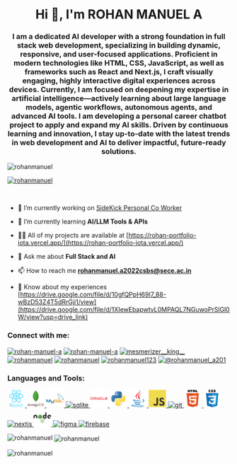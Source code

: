 <h1 align="center">Hi 👋, I'm ROHAN MANUEL A</h1>
<h3 align="center">I am a dedicated AI developer with a strong foundation in full stack web development, specializing in building dynamic, responsive, and user-focused applications. Proficient in modern technologies like HTML, CSS, JavaScript, as well as frameworks such as React and Next.js, I craft visually engaging, highly interactive digital experiences across devices. Currently, I am focused on deepening my expertise in artificial intelligence—actively learning about large language models, agentic workflows, autonomous agents, and advanced AI tools. I am developing a personal career chatbot project to apply and expand my AI skills. Driven by continuous learning and innovation, I stay up-to-date with the latest trends in web development and AI to deliver impactful, future-ready solutions.</h3>

<p align="left"> <img src="https://komarev.com/ghpvc/?username=rohanmanuel&label=Profile%20views&color=0e75b6&style=flat" alt="rohanmanuel" /> </p>

<p align="left"> <a href="https://github.com/ryo-ma/github-profile-trophy"><img src="https://github-profile-trophy.vercel.app/?username=rohanmanuel" alt="rohanmanuel" /></a> </p>

<p align="left"> <a href="https://twitter.com/" target="blank"><img src="https://img.shields.io/twitter/follow/?logo=twitter&style=for-the-badge" alt="" /></a> </p>

- 🔭 I’m currently working on [SideKick Personal Co Worker](https://huggingface.co/spaces/rohan131/Sidekick)

- 🌱 I’m currently learning **AI/LLM Tools & APIs**

- 👨‍💻 All of my projects are available at [https://rohan-portfolio-iota.vercel.app/](https://rohan-portfolio-iota.vercel.app/)

- 💬 Ask me about **Full Stack and AI**

- 📫 How to reach me **rohanmanuel.a2022csbs@sece.ac.in**

- 📄 Know about my experiences [https://drive.google.com/file/d/10gfQPpH69I7_88-wBzD53Z4T5dRrGji1/view](https://drive.google.com/file/d/1XIewEbapwtvL0MPAQL7NGuwoPrSlGl0W/view?usp=drive_link)

<h3 align="left">Connect with me:</h3>
<p align="left">
<a href="https://www.linkedin.com/in/rohan-manuel-a-89610925a/" target="blank"><img align="center" src="https://raw.githubusercontent.com/rahuldkjain/github-profile-readme-generator/master/src/images/icons/Social/linked-in-alt.svg" alt="rohan-manuel-a" height="30" width="40" /></a>
<a href="https://stackoverflow.com/users/22940502/rohan-manuel-a?tab=profile" target="blank"><img align="center" src="https://raw.githubusercontent.com/rahuldkjain/github-profile-readme-generator/master/src/images/icons/Social/stack-overflow.svg" alt="rohan-manuel-a" height="30" width="40" /></a>
<a href="https://www.instagram.com/mesmerizer_king_?igsh=dzBvb3l0eGo2YWRu" target="blank"><img align="center" src="https://raw.githubusercontent.com/rahuldkjain/github-profile-readme-generator/master/src/images/icons/Social/instagram.svg" alt="mesmerizer__king__" height="30" width="40" /></a>
<a href="https://www.codechef.com/users/rohanmanuel" target="blank"><img align="center" src="https://cdn.jsdelivr.net/npm/simple-icons@3.1.0/icons/codechef.svg" alt="rohanmanuel" height="30" width="40" /></a>
<a href="https://codeforces.com/profile/rohanmanuel" target="blank"><img align="center" src="https://raw.githubusercontent.com/rahuldkjain/github-profile-readme-generator/master/src/images/icons/Social/codeforces.svg" alt="rohanmanuel" height="30" width="40" /></a>
<a href="https://leetcode.com/u/rohanmanuel123/" target="blank"><img align="center" src="https://raw.githubusercontent.com/rahuldkjain/github-profile-readme-generator/master/src/images/icons/Social/leet-code.svg" alt="rohanmanuel123" height="30" width="40" /></a>
<a href="https://www.hackerearth.com/@rohanmanuel.a2022csbs" target="blank"><img align="center" src="https://raw.githubusercontent.com/rahuldkjain/github-profile-readme-generator/master/src/images/icons/Social/hackerearth.svg" alt="@rohanmanuel_a201" height="30" width="40" /></a>
</p>

<h3 align="left">Languages and Tools:</h3>
<p align="left">
  <a href="https://reactjs.org/" target="_blank" rel="noreferrer">
    <img src="https://raw.githubusercontent.com/devicons/devicon/master/icons/react/react-original-wordmark.svg" alt="react" width="40" height="40"/>
  </a>
  <a href="https://www.mongodb.com/" target="_blank" rel="noreferrer">
    <img src="https://raw.githubusercontent.com/devicons/devicon/master/icons/mongodb/mongodb-original-wordmark.svg" alt="mongodb" width="40" height="40"/>
  </a>
  <a href="https://www.mysql.com/" target="_blank" rel="noreferrer">
    <img src="https://raw.githubusercontent.com/devicons/devicon/master/icons/mysql/mysql-original-wordmark.svg" alt="mysql" width="40" height="40"/>
  </a>
  <a href="https://www.sqlite.org/" target="_blank" rel="noreferrer">
    <img src="https://www.vectorlogo.zone/logos/sqlite/sqlite-icon.svg" alt="sqlite" width="40" height="40"/>
  </a>
  <a href="https://www.oracle.com/" target="_blank" rel="noreferrer">
    <img src="https://raw.githubusercontent.com/devicons/devicon/master/icons/oracle/oracle-original.svg" alt="oracle" width="40" height="40"/>
  </a>
  <a href="https://www.python.org" target="_blank" rel="noreferrer">
    <img src="https://raw.githubusercontent.com/devicons/devicon/master/icons/python/python-original.svg" alt="python" width="40" height="40"/>
  </a>
  <a href="https://www.java.com" target="_blank" rel="noreferrer">
    <img src="https://raw.githubusercontent.com/devicons/devicon/master/icons/java/java-original.svg" alt="java" width="40" height="40"/>
  </a>
  <a href="https://developer.mozilla.org/en-US/docs/Web/JavaScript" target="_blank" rel="noreferrer">
    <img src="https://raw.githubusercontent.com/devicons/devicon/master/icons/javascript/javascript-original.svg" alt="javascript" width="40" height="40"/>
  </a>
  <a href="https://git-scm.com/" target="_blank" rel="noreferrer">
    <img src="https://www.vectorlogo.zone/logos/git-scm/git-scm-icon.svg" alt="git" width="40" height="40"/>
  </a>
  <a href="https://www.w3.org/html/" target="_blank" rel="noreferrer">
    <img src="https://raw.githubusercontent.com/devicons/devicon/master/icons/html5/html5-original-wordmark.svg" alt="html5" width="40" height="40"/>
  </a>
  <a href="https://www.w3schools.com/css/" target="_blank" rel="noreferrer">
    <img src="https://raw.githubusercontent.com/devicons/devicon/master/icons/css3/css3-original-wordmark.svg" alt="css3" width="40" height="40"/>
  </a>
  <a href="https://nextjs.org/" target="_blank" rel="noreferrer">
    <img src="https://cdn.worldvectorlogo.com/logos/nextjs-2.svg" alt="nextjs" width="40" height="40"/>
  </a>
  <a href="https://nodejs.org" target="_blank" rel="noreferrer">
    <img src="https://raw.githubusercontent.com/devicons/devicon/master/icons/nodejs/nodejs-original-wordmark.svg" alt="nodejs" width="40" height="40"/>
  </a>
  <a href="https://www.figma.com/" target="_blank" rel="noreferrer">
    <img src="https://www.vectorlogo.zone/logos/figma/figma-icon.svg" alt="figma" width="40" height="40"/>
  </a>
  <a href="https://firebase.google.com/" target="_blank" rel="noreferrer">
    <img src="https://www.vectorlogo.zone/logos/firebase/firebase-icon.svg" alt="firebase" width="40" height="40"/>
  </a>
</p>


<p><img align="left" src="https://github-readme-stats.vercel.app/api/top-langs?username=rohanmanuel&show_icons=true&locale=en&layout=compact" alt="rohanmanuel" /></p>

<p>&nbsp;<img align="center" src="https://github-readme-stats.vercel.app/api?username=rohanmanuel&show_icons=true&locale=en" alt="rohanmanuel" /></p>

<p><img align="center" src="https://github-readme-streak-stats.herokuapp.com/?user=rohanmanuel&" alt="rohanmanuel" /></p>

